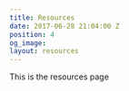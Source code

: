 ```yaml
---
title: Resources
date: 2017-06-28 21:04:00 Z
position: 4
og_image: 
layout: resources
---
```


This is the resources page
